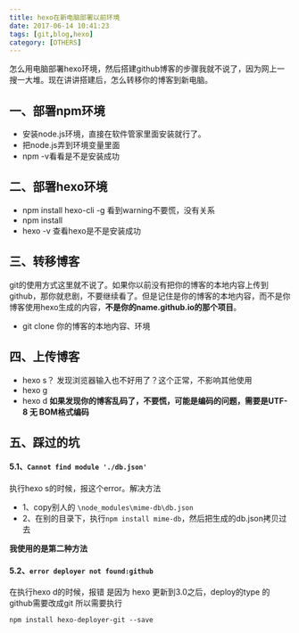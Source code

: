 ```yaml
---
title: hexo在新电脑部署以前环境
date: 2017-06-14 10:41:23
tags: [git,blog,hexo]
category: [OTHERS]
---
```

 
怎么用电脑部署hexo环境，然后搭建github博客的步骤我就不说了，因为网上一搜一大堆。现在讲讲搭建后，怎么转移你的博客到新电脑。
<!--more-->
## 一、部署npm环境
- 安装node.js环境，直接在软件管家里面安装就行了。
- 把node.js弄到环境变量里面
- npm -v看看是不是安装成功
 
## 二、部署hexo环境
- npm install hexo-cli  -g
看到warning不要慌，没有关系
- npm  install
- hexo -v
查看hexo是不是安装成功
 
## 三、转移博客
git的使用方式这里就不说了。如果你以前没有把你的博客的本地内容上传到github，那你就悲剧，不要继续看了。但是记住是你的博客的本地内容，而不是你博客使用hexo生成的内容，**不是你的name.github.io的那个项目**。
- git clone 你的博客的本地内容、环境
 
## 四、上传博客
- hexo s？
发现浏览器输入也不好用了？这个正常，不影响其他使用
- hexo g
- hexo d
**如果发现你的博客乱码了，不要慌，可能是编码的问题，需要是UTF-8 无 BOM格式编码**
 
## 五、踩过的坑
 
#### 5.1、`Cannot find module './db.json'`
执行hexo s的时候，报这个error。解决方法
- 1、copy别人的 `\node_modules\mime-db\db.json`
- 2、在别的目录下，执行`npm install mime-db`，然后把生成的db.json拷贝过去
 
**我使用的是第二种方法**


#### 5.2、` error deployer not found:github `
在执行hexo d的时候，报错
是因为 hexo 更新到3.0之后，deploy的type 的github需要改成git
所以需要执行
```
npm install hexo-deployer-git --save

```

